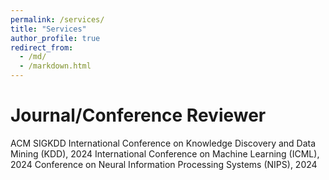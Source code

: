 ```yaml
---
permalink: /services/
title: "Services"
author_profile: true
redirect_from: 
  - /md/
  - /markdown.html
---
```


Journal/Conference Reviewer
======
ACM SIGKDD International Conference on Knowledge Discovery and Data Mining (KDD), 2024
International Conference on Machine Learning (ICML), 2024
Conference on Neural Information Processing Systems (NIPS), 2024





